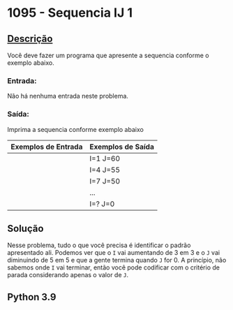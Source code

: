 # 1095 - Sequencia IJ 1

## [Descrição](https://www.beecrowd.com.br/judge/pt/problems/view/1095)

Você deve fazer um programa que apresente a sequencia conforme o exemplo abaixo.

### Entrada:
Não há nenhuma entrada neste problema.

### Saída:
Imprima a sequencia conforme exemplo abaixo

| Exemplos de Entrada | Exemplos de Saída |
|---------------------|-------------------|
|                     | I=1 J=60           |
|                     | I=4 J=55   |
|                     |I=7 J=50|
|                     |...|
|                     |I=? J=0|


## Solução

Nesse problema, tudo o que você precisa é identificar o padrão apresentado ali. Podemos ver que o `I` vai aumentando de 3 em 3 e o `J` vai diminuindo de 5 em 5 e que a gente termina quando `J` for 0. A princípio, não sabemos onde `I` vai terminar, então você pode codificar com o critério de parada considerando apenas o valor de `J`.

## Python 3.9

```Python

```
